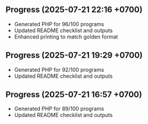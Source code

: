 ## Progress (2025-07-21 22:16 +0700)
- Generated PHP for 96/100 programs
- Updated README checklist and outputs
- Enhanced printing to match golden format


## Progress (2025-07-21 19:29 +0700)
- Generated PHP for 92/100 programs
- Updated README checklist and outputs
## Progress (2025-07-21 16:57 +0700)
- Generated PHP for 89/100 programs
- Updated README checklist and outputs